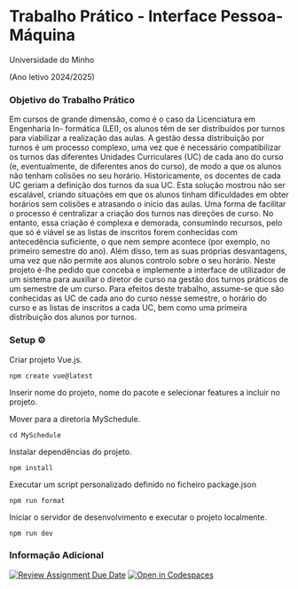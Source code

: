 # Trabalho Prático - Interface Pessoa-Máquina  

Universidade do Minho 

(Ano letivo 2024/2025)


### Objetivo do Trabalho Prático

Em cursos de grande dimensão, como é o caso da Licenciatura em Engenharia In-
formática (LEI), os alunos têm de ser distribuídos por turnos para viabilizar a realização
das aulas. A gestão dessa distribuição por turnos é um processo complexo, uma vez
que é necessário compatibilizar os turnos das diferentes Unidades Curriculares (UC)
de cada ano do curso (e, eventualmente, de diferentes anos do curso), de modo a
que os alunos não tenham colisões no seu horário.
Historicamente, os docentes de cada UC geriam a definição dos turnos da sua
UC. Esta solução mostrou não ser escalável, criando situações em que os alunos
tinham dificuldades em obter horários sem colisões e atrasando o início das aulas.
Uma forma de facilitar o processo é centralizar a criação dos turnos nas direções
de curso. No entanto, essa criação é complexa e demorada, consumindo recursos,
pelo que só é viável se as listas de inscritos forem conhecidas com antecedência
suficiente, o que nem sempre acontece (por exemplo, no primeiro semestre do ano).
Além disso, tem as suas próprias desvantagens, uma vez que não permite aos alunos
controlo sobre o seu horário.
Neste projeto é-lhe pedido que conceba e implemente a interface de utilizador
de um sistema para auxiliar o diretor de curso na gestão dos turnos práticos de um
semestre de um curso. Para efeitos deste trabalho, assume-se que são conhecidas
as UC de cada ano do curso nesse semestre, o horário do curso e as listas de inscritos
a cada UC, bem como uma primeira distribuição dos alunos por turnos.

### Setup ⚙️

Criar projeto Vue.js.


```text
npm create vue@latest
```

Inserir nome do projeto, nome do pacote e selecionar features a incluir no projeto.

Mover para a diretoria MySchedule.

```text
cd MySchedule
```

Instalar dependências do projeto.
```text
npm install
```

Executar um script personalizado definido no ficheiro package.json
```text
npm run format
```

Iniciar o servidor de desenvolvimento e executar o projeto localmente.
```text
npm run dev
```



### Informação Adicional

[![Review Assignment Due Date](https://classroom.github.com/assets/deadline-readme-button-22041afd0340ce965d47ae6ef1cefeee28c7c493a6346c4f15d667ab976d596c.svg)](https://classroom.github.com/a/uYlAcSPA)
[![Open in Codespaces](https://classroom.github.com/assets/launch-codespace-2972f46106e565e64193e422d61a12cf1da4916b45550586e14ef0a7c637dd04.svg)](https://classroom.github.com/open-in-codespaces?assignment_repo_id=18877585)
